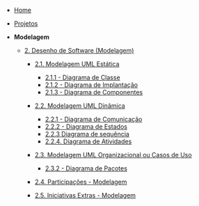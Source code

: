 <!-- docs/_sidebar.md -->

- [Home](/)
- [Projetos](/Projetos/Projetos.md)

- **Modelagem**
  - [2. Desenho de Software (Modelagem)](/Modelagem/2.Modelagem.md)
    - [2.1. Modelagem UML Estática](/Modelagem/2.1.ModelagemEstatica.md)
      - [2.1.1 - Diagrama de Classe](/Modelagem/2.1.ModelagemEstatica.md?id=_211-diagrama-de-classe)
      - [2.1.2 - Diagrama de Implantação](/Modelagem/2.1.ModelagemEstatica.md?id=_212-diagrama-de-implantação)
      - [2.1.3 - Diagrama de Componentes](/Modelagem/2.1.ModelagemEstatica.md?id=_213-diagrama-de-componentes)

    - [2.2. Modelagem UML Dinâmica](/Modelagem/2.2.ModelagemDinamica.md)
      - [2.2.1 - Diagrama de Comunicação](/Modelagem/2.2.ModelagemDinamica.md?id=_221-diagrama-de-comunicação)
      - [2.2.2 - Diagrama de Estados](/Modelagem/2.2.ModelagemDinamica.md?id=_222-diagrama-de-estados)
      - [2.2.3 Diagrama de sequência](/Modelagem/2.2.ModelagemDinamica.md?id=_223-diagrama-de-sequência)
      - [2.2.4. Diagrama de Atividades](/Modelagem/2.2.ModelagemDinamica.md?id=_223-diagrama-de-atividades)

    - [2.3. Modelagem UML Organizacional ou Casos de Uso](/Modelagem/2.3.ModelagemOrganizacionalCasosDeUso.md)
      - [2.3.2 - Diagrama de Pacotes](/Modelagem/2.3.ModelagemOrganizacionalCasosDeUso.md?id=_232-diagrama-de-pacotes)

    - [2.4. Participações - Modelagem](/Modelagem/2.4.ParticipacoesModelagem.md)
    - [2.5. Iniciativas Extras - Modelagem](/Modelagem/2.5.IniciativasExtras.md)
